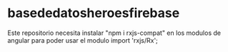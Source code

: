 # basededatosheroesfirebase
Este repositorio necesita instalar "npm i rxjs-compat" en los modulos de angular para poder usar el modulo import 'rxjs/Rx';
